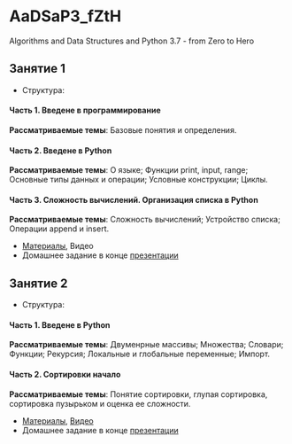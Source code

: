 # AaDSaP3_fZtH
Algorithms and Data Structures and Python 3.7 - from Zero to Hero


## Занятие 1
* Структура:
#### Часть 1. Введене в программирование
**Рассматриваемые темы**: Базовые понятия и определения.
#### Часть 2. Введене в Python
**Рассматриваемые темы**: О языке; Функции print, input, range; Основные типы данных и операции; Условные конструкции; Циклы.
#### Часть 3. Сложность вычислений. Организация списка в Python
**Рассматриваемые темы**: Сложность вычислений; Устройство списка; Операции append и insert.
* [Материалы](L1/), Видео
* Домашнее задание в конце [презентации](L1/L1.pdf)

## Занятие 2
* Структура:
#### Часть 1. Введене в Python
**Рассматриваемые темы**: Двуменрные массивы; Множества; Словари; Функции; Рекурсия; Локальные и глобальные переменные; Импорт.
#### Часть 2. Сортировки начало
**Рассматриваемые темы**: Понятие сортировки, глупая сортировка, сортировка пузырьком и оценка ее сложности.
* [Материалы](L2/), [Видео](https://drive.google.com/file/d/14FR1TEYoJI6p5rJY4XFC0cR6Mbecb357/view?usp=sharing)
* Домашнее задание в конце [презентации](L2/L2.pdf)
